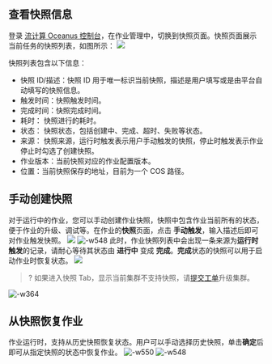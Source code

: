 ## 查看快照信息

登录 [流计算 Oceanus 控制台](https://console.cloud.tencent.com/oceanus/job)，在作业管理中，切换到快照页面。快照页面展示当前任务的快照列表，如图所示：
![](https://qcloudimg.tencent-cloud.cn/raw/d7ec77990073e53b933f727205a7e446.jpg)

快照列表包含以下信息：
- 快照 ID/描述：快照 ID 用于唯一标识当前快照，描述是用户填写或是由平台自动填写的快照信息。
- 触发时间：快照触发时间。
- 完成时间：快照完成时间。
- 耗时：	快照进行的耗时。
- 状态：	快照状态，包括创建中、完成、超时、失败等状态。
- 来源：	快照来源，运行时触发表示用户手动触发的快照，停止时触发表示作业停止时勾选了创建快照。
- 作业版本：当前快照对应的作业配置版本。
- 位置：当前快照保存的地址，目前为一个 COS 路径。

## 手动创建快照
对于运行中的作业，您可以手动创建作业快照，快照中包含作业当前所有的状态，便于作业的升级、调试等。在作业的**快照**页面，点击 **手动触发**，输入描述后即可对作业触发快照。
![](https://qcloudimg.tencent-cloud.cn/raw/e777ae207f02b16299900bd1f14a2d36.jpg)
![-w548](https://mweb-1306209138.cos.ap-guangzhou.myqcloud.com/2021/12/16/16395739834087.jpg)
此时，作业快照列表中会出现一条来源为**运行时触发**的记录，请耐心等待其状态由 **进行中** 变成 **完成**。**完成**状态的快照可以用于启动作业时恢复状态。
![](https://qcloudimg.tencent-cloud.cn/raw/8631017998c2ed0216d018435a5fd749.jpg)
>? 如果进入快照 Tab，显示当前集群不支持快照，请[提交工单](https://console.cloud.tencent.com/workorder/category)升级集群。

![-w364](https://mweb-1306209138.cos.ap-guangzhou.myqcloud.com/2021/12/16/16395737605736.jpg)

## 从快照恢复作业

作业运行时，支持从历史快照恢复状态。用户可以手动选择历史快照，单击**确定**后即可从指定快照的状态中恢复作业。
![-w550](https://mweb-1306209138.cos.ap-guangzhou.myqcloud.com/2021/12/15/16395743879206.jpg)
![-w548](https://mweb-1306209138.cos.ap-guangzhou.myqcloud.com/2021/12/15/16395749232227.jpg)
